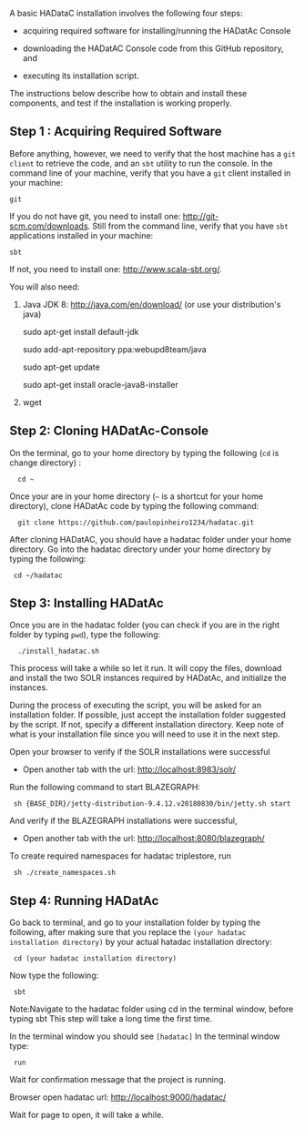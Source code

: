 A basic HADataC installation involves the following four steps:

* acquiring required software for installing/running the HADatAc Console

* downloading the HADatAC Console code from this GitHub repository, and 

* executing its installation script. 

The instructions below describe how to obtain and install these components, and test if the installation is working properly.

## Step 1 : Acquiring Required Software

Before anything, however, we need to verify that the host machine has a `git client` to retrieve the code, and an `sbt` utility to run the console. In the command line of your machine, verify that you have a `git` client installed in your machine:

    git
 
If you do not have git, you need to install one: http://git-scm.com/downloads. Still from the command line, verify that you have `sbt` applications installed in your machine:

    sbt

If not, you need to install one: http://www.scala-sbt.org/.

You will also need:

1. Java JDK 8: http://java.com/en/download/ (or use your distribution's java)

    sudo apt-get install default-jdk

    sudo add-apt-repository ppa:webupd8team/java

    sudo apt-get update

    sudo apt-get install oracle-java8-installer

2. wget

## Step 2: Cloning HADatAc-Console

On the terminal, go to your home directory by typing the following (`cd` is change directory) :

      cd ~

Once your are in your home directory (`~` is a shortcut for your home directory), clone HADatAc code by typing the following command:

      git clone https://github.com/paulopinheiro1234/hadatac.git

After cloning HADatAC, you should have a hadatac folder under your home directory. Go into the hadatac directory under your home directory by typing the following:

     cd ~/hadatac

## Step 3: Installing HADatAc

Once you are in the hadatac folder (you can check if you are in the right folder by typing `pwd`), type the following:

      ./install_hadatac.sh

This process will take a while so let it run. It will copy the files, download and install the two SOLR instances required by HADatAc, and initialize the instances.

During the process of executing the script, you will be asked for an installation folder. If possible, just accept the installation folder suggested by the script. If not, specify a different installation directory. Keep note of what is your installation file since you will need to use it in the next step. 

Open your browser to verify if the SOLR installations were successful
* Open another tab with the url: [http://localhost:8983/solr/](http://localhost:8983/solr/)

Run the following command to start BLAZEGRAPH:

     sh {BASE_DIR}/jetty-distribution-9.4.12.v20180830/bin/jetty.sh start

And verify if the BLAZEGRAPH installations were successful,
* Open another tab with the url: [http://localhost:8080/blazegraph/](http://localhost:8080/blazegraph/)

To create required namespaces for hadatac triplestore, run 

     sh ./create_namespaces.sh

## Step 4: Running HADatAc

Go back to terminal, and go to your installation folder by typing the following, after making sure that you replace the `(your hadatac installation directory)` by your actual hatadac installation directory:

     cd (your hadatac installation directory)

Now type the following: 

     sbt

Note:Navigate to the hadatac folder using cd in the terminal window, before typing sbt
This step will take a long time the first time.

In the terminal window you should see `[hadatac]`
In the terminal window type: 

     run

Wait for confirmation message that the project is running.

Browser open hadatac
url: [http://localhost:9000/hadatac/](http://localhost:9000/hadatac/)

Wait for page to open, it will take a while.
